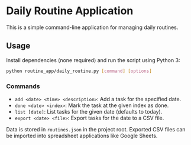 # Daily Routine Application

This is a simple command-line application for managing daily routines.

## Usage

Install dependencies (none required) and run the script using Python 3:

```bash
python routine_app/daily_routine.py [command] [options]
```

### Commands

- `add <date> <time> <description>`: Add a task for the specified date.
- `done <date> <index>`: Mark the task at the given index as done.
- `list [date]`: List tasks for the given date (defaults to today).
- `export <date> <file>`: Export tasks for the date to a CSV file.

Data is stored in `routines.json` in the project root.
Exported CSV files can be imported into spreadsheet applications like Google Sheets.
